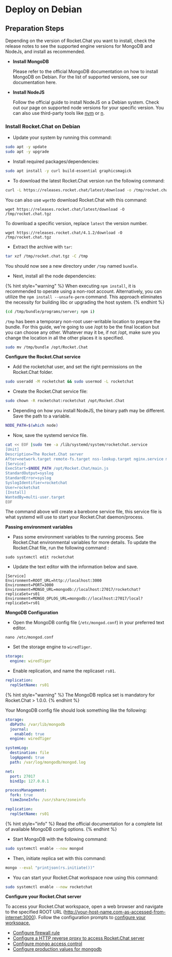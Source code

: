 # Deploy on Debian

## Preparation Steps

Depending on the version of Rocket.Chat you want to install, check the release notes to see the supported engine versions for MongoDB and NodeJs, and install as recommended.&#x20;

*   **Install MongoDB**

    Please refer to the official MongoDB documentation on how to install MongoDB on Debian. For the list of supported versions, see our documentation here.
*   **Install NodeJS**

    Follow the official guide to install NodeJS on a Debian system. Check out our page on supported node versions for your specific version. You can also use third-party tools like [nvm](https://github.com/nvm-sh/nvm#installing-and-updating) or [n](https://www.npmjs.com/package/n).

### Install Rocket.Chat on Debian

* Update your system by running this command:

```bash
sudo apt -y update
sudo apt -y upgrade
```

* Install required packages/dependencies:

```bash
sudo apt install -y curl build-essential graphicsmagick
```

* To download the latest Rocket.Chat version run the following command:

```bash
curl -L https://releases.rocket.chat/latest/download -o /tmp/rocket.chat.tgz
```

You can also use `wget`to download Rocket.Chat with this command:

```
wget https://releases.rocket.chat/latest/download -O /tmp/rocket.chat.tgz
```

To download a specific version, replace  `latest` the version number.

```
wget https://releases.rocket.chat/4.1.2/download -O /tmp/rocket.chat.tgz
```

* Extract the archive with `tar`:

```bash
tar xzf /tmp/rocket.chat.tgz -C /tmp
```

You should now see a new directory under `/tmp` named `bundle`.

* Next, install all the node dependencies:

{% hint style="warning" %}
When executing `npm install`, it is recommended to operate using a non-root account. Alternatively, you can utilize the `npm install --unsafe-perm` command. This approach eliminates the necessity for building libc or upgrading the host system.
{% endhint %}

```bash
(cd /tmp/bundle/programs/server; npm i)
```

`/tmp` has been a temporary non-root user-writable location to prepare the bundle. For this guide, we're going to use /opt to be the final location but you can choose any other. Whatever may it be, if not /opt, make sure you change the location in all the other places it is specified.

```bash
sudo mv /tmp/bundle /opt/Rocket.Chat
```

**Configure the Rocket.Chat service**

* Add the rocketchat user, and set the right permissions on the Rocket.Chat folder.

```bash
sudo useradd -M rocketchat && sudo usermod -L rocketchat
```

* Create the Rocket.Chat service file:

```bash
sudo chown -R rocketchat:rocketchat /opt/Rocket.Chat
```

* Depending on how you install NodeJS, the binary path may be different. Save the path to a variable.

```bash
NODE_PATH=$(which node)
```

* Now, save the systemd service file.

```bash
cat << EOF |sudo tee -a /lib/systemd/system/rocketchat.service
[Unit]
Description=The Rocket.Chat server
After=network.target remote-fs.target nss-lookup.target nginx.service mongod.service
[Service]
ExecStart=$NODE_PATH /opt/Rocket.Chat/main.js
StandardOutput=syslog
StandardError=syslog
SyslogIdentifier=rocketchat
User=rocketchat
[Install]
WantedBy=multi-user.target
EOF
```

The command above will create a barebone service file, this service file is what systemd will use to start your Rocket.Chat daemon/process.

**Passing environment variables**

* Pass some environment variables to the running process. See  Rocket.Chat environmental variables for more details. To update the Rocket.Chat file, run the following command :

```
sudo systemctl edit rocketchat
```

* Update the text editor with the information below and save.

```
[Service]
Environment=ROOT_URL=http://localhost:3000
Environment=PORT=3000
Environment=MONGO_URL=mongodb://localhost:27017/rocketchat?replicaSet=rs01
Environment=MONGO_OPLOG_URL=mongodb://localhost:27017/local?replicaSet=rs01
```

**MongoDB Configuration**

* Open the MongoDB config file (`/etc/mongod.conf`) in your preferred text editor.&#x20;

```
nano /etc/mongod.conf
```

* Set the storage engine to `wiredTiger`.

```yaml
storage:
  engine: wiredTiger
```

* Enable replication, and name the replicaset `rs01`.

```yaml
replication:
  replSetName: rs01
```

{% hint style="warning" %}
The MongoDB replica set is mandatory for Rocket.Chat > 1.0.0.
{% endhint %}

Your MongoDB config file should look something like the following:

```yaml
storage:
  dbPath: /var/lib/mongodb
  journal:
    enabled: true
  engine: wiredTiger

systemLog:
  destination: file
  logAppend: true
  path: /var/log/mongodb/mongod.log

net:
  port: 27017
  bindIp: 127.0.0.1

processManagement:
  fork: true
  timeZoneInfo: /usr/share/zoneinfo

replication:
  replSetName: rs01
```

{% hint style="info" %}
Read the official documentation for a complete list of available MongoDB config options.
{% endhint %}

* Start MongoDB with the following command:

```bash
sudo systemctl enable --now mongod
```

* Then, initiate  replica set with this command:

```bash
mongo --eval "printjson(rs.initiate())"
```

* You can start your Rocket.Chat workspace now using this command:

```bash
sudo systemctl enable --now rocketchat
```

**Configure your Rocket.Chat server**

To access your Rocket.Chat workspace, open a web browser and navigate to the specified ROOT URL (http://your-host-name.com-as-accessed-from-internet:3000). Follow the configuration prompts to [configure your workspace.](https://docs.rocket.chat/setup-and-configure/accessing-your-workspace/rocket.chat-setup-wizard#setup-wizard)

* [Configure firewall rule](../../../setup-and-configure/rocket.chat-configuration/optional-configurations.md)
* [Configure a HTTP reverse proxy to access Rocket.Chat server](../../../setup-and-configure/rocket.chat-configuration/configuring-ssl-reverse-proxy.md)
* [Configure mongo access control](../../../setup-and-configure/rocket.chat-configuration/mongodb-configuration/mongodb-uri-authentication.md)
* [Configure production values for mongodb](../../../setup-and-configure/rocket.chat-configuration/mongodb-configuration/mongo-options.md)
